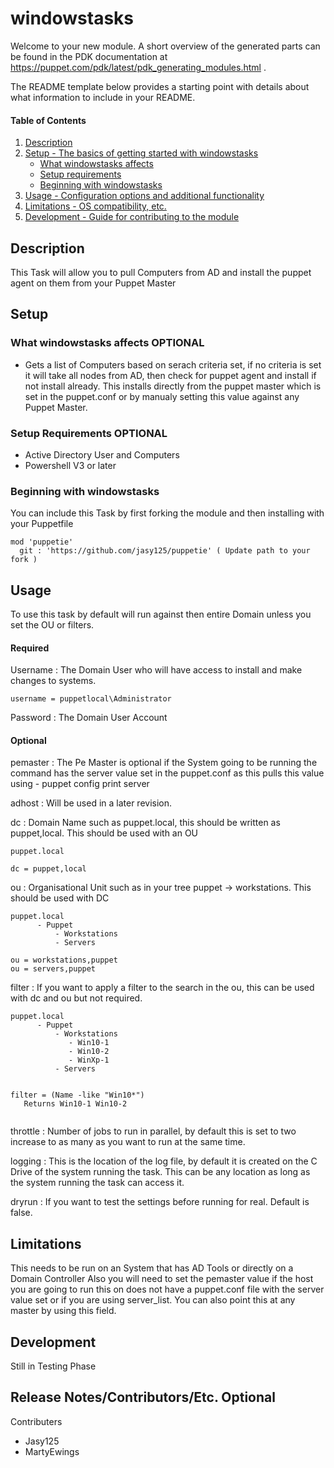 # windowstasks

Welcome to your new module. A short overview of the generated parts can be found in the PDK documentation at https://puppet.com/pdk/latest/pdk_generating_modules.html .

The README template below provides a starting point with details about what information to include in your README.

#### Table of Contents

1. [Description](#description)
2. [Setup - The basics of getting started with windowstasks](#setup)
    * [What windowstasks affects](#what-windowstasks-affects)
    * [Setup requirements](#setup-requirements)
    * [Beginning with windowstasks](#beginning-with-windowstasks)
3. [Usage - Configuration options and additional functionality](#usage)
4. [Limitations - OS compatibility, etc.](#limitations)
5. [Development - Guide for contributing to the module](#development)

## Description

This Task will allow you to pull Computers from AD and install the puppet agent on them from your Puppet Master

## Setup

### What windowstasks affects **OPTIONAL**

* Gets a list of Computers based on serach criteria set, if no criteria is set it will take all nodes from AD, then check for puppet agent and install if not install already. This installs directly from the puppet master which is set in the puppet.conf or by manualy setting this value against any Puppet Master.

### Setup Requirements **OPTIONAL**

* Active Directory User and Computers
* Powershell V3 or later

### Beginning with windowstasks

You can include this Task by first forking the module and then installing with your Puppetfile

```
mod 'puppetie'
  git : 'https://github.com/jasy125/puppetie' ( Update path to your fork )
```

## Usage

To use this task by default will run against then entire Domain unless you set the OU or filters.

#### Required

Username : The Domain User who will have access to install and make changes to systems.

```
username = puppetlocal\Administrator
```

Password : The Domain User Account

#### Optional

pemaster : The Pe Master is optional if the System going to be running the command has the server value set in the puppet.conf as this pulls this value using - puppet config print server

adhost : Will be used in a later revision.

dc : Domain Name such as puppet.local, this should be written as puppet,local. This should be used with an OU

```
puppet.local

dc = puppet,local
```

ou : Organisational Unit such as in your tree puppet -> workstations. This should be used with DC

```
puppet.local 
      - Puppet
          - Workstations
          - Servers

ou = workstations,puppet
ou = servers,puppet
```

filter : If you want to apply a filter to the search in the ou, this can be used with dc and ou but not required.

```
puppet.local 
      - Puppet
          - Workstations
             - Win10-1
             - Win10-2
             - WinXp-1
          - Servers


filter = (Name -like "Win10*")
   Returns Win10-1 Win10-2
       
```

throttle : Number of jobs to run in parallel, by default this is set to two increase to as many as you want to run at the same time.

logging : This is the location of the log file, by default it is created on the C Drive of the system running the task. This can be any location as long as the system running the task can access it.

dryrun : If you want to test the settings before running for real. Default is false.


## Limitations

This needs to be run on an System that has AD Tools or directly on a Domain Controller
Also you will need to set the pemaster value if the host you are going to run this on does not have a puppet.conf file with the server value set or if you are using server_list. You can also point this at any master by using this field.

## Development

Still in Testing Phase

## Release Notes/Contributors/Etc. **Optional**

Contributers 

   - Jasy125
   - MartyEwings
